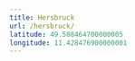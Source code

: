 ```yaml
---
title: Hersbruck
url: /hersbruck/
latitude: 49.508464700000005
longitude: 11.428476900000001
---
```


